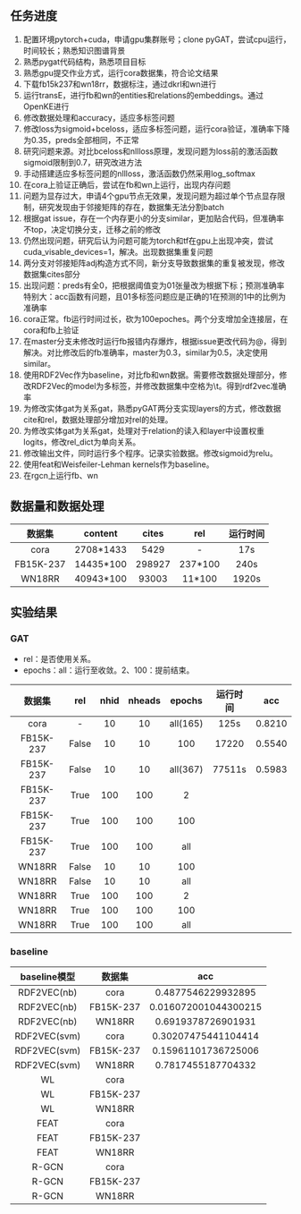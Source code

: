 ## 任务进度

1. 配置环境pytorch+cuda，申请gpu集群账号；clone pyGAT，尝试cpu运行，时间较长；熟悉知识图谱背景
2. 熟悉pygat代码结构，熟悉项目目标
3. 熟悉gpu提交作业方式，运行cora数据集，符合论文结果
4. 下载fb15k237和wn18rr，数据标注，通过dkrl和wn进行
5. 运行transE，进行fb和wn的entities和relations的embeddings。通过OpenKE进行
6. 修改数据处理和accuracy，适应多标签问题
7. 修改loss为sigmoid+bceloss，适应多标签问题，运行cora验证，准确率下降为0.35，preds全部相同，不正常
8. 研究问题来源。对比bceloss和nllloss原理，发现问题为loss前的激活函数sigmoid限制到0.7，研究改进方法
9. 手动搭建适应多标签问题的nllloss，激活函数仍然采用log_softmax
10. 在cora上验证正确后，尝试在fb和wn上运行，出现内存问题
11. 问题为显存过大，申请4个gpu节点无效果，发现问题为超过单个节点显存限制，研究发现由于邻接矩阵的存在，数据集无法分割batch
12. 根据gat issue，存在一个内存更小的分支similar，更加贴合代码，但准确率不top，决定切换分支，迁移之前的修改
13. 仍然出现问题，研究后认为问题可能为torch和tf在gpu上出现冲突，尝试cuda_visable_devices=1，解决。出现数据集重复问题
14. 两分支对邻接矩阵adj构造方式不同，新分支导致数据集的重复被发现，修改数据集cites部分
15. 出现问题：preds有全0，把根据阈值变为01张量改为根据下标；预测准确率特别大：acc函数有问题，且01多标签问题应是正确的1在预测的1中的比例为准确率
16. cora正常。fb运行时间过长，砍为100epoches。两个分支增加全连接层，在cora和fb上验证
17. 在master分支未修改时运行fb报错内存爆炸，根据issue更改代码为@，得到解决。对比修改后的fb准确率，master为0.3，similar为0.5，决定使用similar。
18. 使用RDF2Vec作为baseline，对比fb和wn数据。需要修改数据处理部分，修改RDF2Vec的model为多标签，并修改数据集中空格为\t。得到rdf2vec准确率
19. 为修改实体gat为关系gat，熟悉pyGAT两分支实现layers的方式，修改数据cite和rel，数据处理部分增加对rel的处理。
20. 为修改实体gat为关系gat，处理对于relation的读入和layer中设置权重logits，修改rel_dict为单向关系。
21. 修改输出文件，同时运行多个程序。记录实验数据。修改sigmoid为relu。
22. 使用feat和Weisfeiler-Lehman kernels作为baseline。
23. 在rgcn上运行fb、wn

## 数据量和数据处理

|  数据集   | content  | cites  | rel  |运行时间 |
| :-------: | :---: | :---: | :---: | :---: |
|   cora    | 2708\*1433  | 5429 | - |17s|
| FB15K-237 | 14435\*100 | 298927 | 237\*100 | 240s |
| WN18RR | 40943\*100 | 93003 | 11\*100 | 1920s |

## 实验结果

### GAT

+ rel：是否使用关系。
+ epochs：all：运行至收敛。2、100：提前结束。

|  数据集   |  rel  | nhid | nheads |  epochs  | 运行时间 |  acc   |
| :-------: | :---: | :--: | :----: | :------: | :------: | :----: |
|   cora    |   -   |  10  |   10   | all(165) |   125s   | 0.8210 |
| FB15K-237 | False |  10  |   10   |   100    |  17220   | 0.5540 |
| FB15K-237 | False |  10  |   10   | all(367) |  77511s  | 0.5983 |
| FB15K-237 | True  | 100  |  100   |    2     |          |        |
| FB15K-237 | True  | 100  |  100   |   100    |          |        |
| FB15K-237 | True  | 100  |  100   |   all    |          |        |
|  WN18RR   | False |  10  |   10   |   100    |          |        |
|  WN18RR   | False |  10  |   10   |   all    |          |        |
|  WN18RR   | True  | 100  |  100   |    2     |          |        |
|  WN18RR   | True  | 100  |  100   |   100    |          |        |
|  WN18RR   | True  | 100  |  100   |   all    |          |        |

### baseline

| baseline模型 |  数据集   |         acc          |
| :----------: | :-------: | :------------------: |
| RDF2VEC(nb)  |   cora    |  0.4877546229932895  |
| RDF2VEC(nb)  | FB15K-237 | 0.016072001044300215 |
| RDF2VEC(nb)  |  WN18RR   |  0.6919378726901931  |
| RDF2VEC(svm) |   cora    | 0.30207475441104414  |
| RDF2VEC(svm) | FB15K-237 | 0.15961101736725006  |
| RDF2VEC(svm) |  WN18RR   |  0.7817455187704332  |
|      WL      |   cora    |                      |
|      WL      | FB15K-237 |                      |
|      WL      |  WN18RR   |                      |
|     FEAT     |   cora    |                      |
|     FEAT     | FB15K-237 |                      |
|     FEAT     |  WN18RR   |                      |
|    R-GCN     |   cora    |                      |
|    R-GCN     | FB15K-237 |                      |
|    R-GCN     |  WN18RR   |                      |

